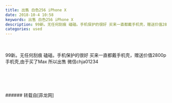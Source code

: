 ```yaml
---
title: 出售 白色256 iPhone X
date: 2018-10-4 10:58
keywords: 出售 白色256 iPhone X
description: 99新。无任何刮痕 磕碰。手机保护的很好 买来一直都戴手机壳，赠送价值2800p手机壳,由于买了Max 所以出售 微信chja01234
categories: used
---
```

<td class="t_f" id="postmessage_1948415">

<br/>
<br/>
99新。无任何刮痕 磕碰。手机保护的很好 买来一直都戴手机壳，赠送价值2800p手机壳,由于买了Max 所以出售 微信chja01234<br/>
<img alt="" border="0" class="zoom" data-cf-modified-8570ec0d240f35deea6a4db1-="" file="http://www.flw.ph/data/appbyme/upload/image/201810/04/CQpM61V3EL0H.jpg" id="aimg_o3K5F" lazyloadthumb="1" onclick="" onmouseover="" src="http://www.flw.ph/data/appbyme/upload/image/201810/04/CQpM61V3EL0H.jpg"/><br/>
<br/>
<img alt="" border="0" class="zoom" data-cf-modified-8570ec0d240f35deea6a4db1-="" file="http://www.flw.ph/data/appbyme/upload/image/201810/04/x5zomOS31bCV.jpg" id="aimg_OLTZx" lazyloadthumb="1" onclick="" onmouseover="" src="http://www.flw.ph/data/appbyme/upload/image/201810/04/x5zomOS31bCV.jpg"/><br/>
<br/>
<img alt="" border="0" class="zoom" data-cf-modified-8570ec0d240f35deea6a4db1-="" file="http://www.flw.ph/data/appbyme/upload/image/201810/04/Yc5h32sw62Qb.jpg" id="aimg_q6KFS" lazyloadthumb="1" onclick="" onmouseover="" src="http://www.flw.ph/data/appbyme/upload/image/201810/04/Yc5h32sw62Qb.jpg"/><br/>
<br/>
<img alt="" border="0" class="zoom" data-cf-modified-8570ec0d240f35deea6a4db1-="" file="http://www.flw.ph/data/appbyme/upload/image/201810/04/LtYpiGoHEG9s.jpg" id="aimg_L1ijE" lazyloadthumb="1" onclick="" onmouseover="" src="http://www.flw.ph/data/appbyme/upload/image/201810/04/LtYpiGoHEG9s.jpg"/><br/>
<br/>
<img alt="" border="0" class="zoom" data-cf-modified-8570ec0d240f35deea6a4db1-="" file="http://www.flw.ph/data/appbyme/upload/image/201810/04/wgN50DkYZjoh.jpg" id="aimg_z3X1O" lazyloadthumb="1" onclick="" onmouseover="" src="http://www.flw.ph/data/appbyme/upload/image/201810/04/wgN50DkYZjoh.jpg"/><br/>
<br/>
</td>
###### 转载自[菲龙网]